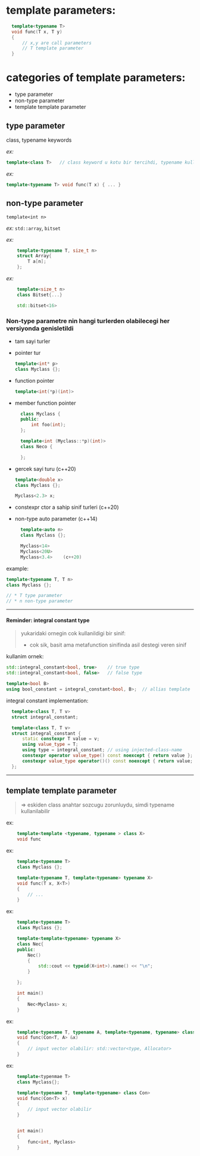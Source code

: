 # template parameters:

  ```cpp
    template<typename T>
    void func(T x, T y)
    {
        // x,y are call parameters
        // T template parameter
    }
  ```

# categories of template parameters:
  - type parameter
  - non-type parameter
  - template template parameter

## type parameter
  class, typename keywords

  _ex:_
  ```cpp
  template<class T>   // class keyword u kotu bir tercihdi, typename kullan
  ```

  _ex:_
  ```cpp
  template<typename T> void func(T x) { ... }
  ```

## non-type parameter
  ``template<int n>``

  _ex:_ ``std::array``, ``bitset``

  _ex:_
  ```cpp
      template<typename T, size_t n>
      struct Array{
          T a[n];
      };
  ```

  _ex:_
  ```cpp
      template<size_t n>
      class Bitset{...}

      std::bitset<16>
  ```

### Non-type parametre nin hangi turlerden olabilecegi her versiyonda genisletildi
  - tam sayi turler

  - pointer tur
    ```cpp
    template<int* p>
    class Myclass {};
    ```

  - function pointer
    ```cpp
    template<int(*p)(int)>
    ```

  - member function pointer

    ```cpp
      class Myclass {
      public:
          int foo(int);
      };

      template<int (Myclass::*p)(int)>
      class Neco {

      };
    ```

  - gercek sayi turu (c++20)
    ```cpp
    template<double x>
    class Myclass {};

    Myclass<2.3> x;
    ```

  - constexpr ctor a sahip sinif turleri (c++20)

  - non-type auto parameter (c++14)
    ```cpp
      template<auto n>
      class Myclass {};

      Myclass<14>
      Myclass<20U>
      Myclass<3.4>    (c++20)
    ```

example:

  ```cpp
  template<typename T, T n>
  class Myclass {};

 // * T type parameter
 // * n non-type parameter
  ```

---
#### Reminder: integral constant type
> yukaridaki ornegin cok kullanildigi bir sinif:  
> - cok sik, basit ama metafunction sinifinda asil destegi veren sinif

kullanim ornek:
  ```cpp
  std::integral_constant<bool, true>    // true type
  std::integral_constant<bool, false>   // false type

  template<bool B>
  using bool_constant = integral_constant<bool, B>;  // allias template
  ```

integral constant implementation:

  ```cpp
    template<class T, T v>
    struct integral_constant;

    template<class T, T v>
    struct integral_constant {
        static constexpr T value = v;
        using value_type = T;
        using type = integral_constant; // using injected-class-name
        constexpr operator value_type() const noexcept { return value };
        constexpr value_type operator()() const noexcept { return value; } // C++14
    };
  ```
---

## template template parameter
>  => eskiden class anahtar sozcugu zorunluydu, simdi typename kullanilabilir

  ex:
  ```cpp
      template<template <typename, typename > class X>
      void func
  ```
  ex:
  ```cpp
      template<typename T>
      class Myclass {};

      template<typename T, template<typename> typename X>
      void func(T x, X<T>)
      {
          // ...
      }
  ```

  ex:
  ```cpp
      template<typename T>
      class Myclass {};

      template<template<typename> typename X>
      class Nec{
      public:
          Nec()
          {
              std::cout << typeid(X<int>).name() << "\n";
          }

      };

      int main()
      {
          Nec<Myclass> x;
      }
  ```

  ex:
  ```cpp
      template<typename T, typename A, template<typename, typename> class Con>
      void func(Con<T, A> &x)
      {
          // input vector olabilir: std::vector<type, Allocator>
      }
  ```

  ex:

  ```cpp
      template<typenmae T>
      class Myclass{};

      template<typename T, template<typename> class Con>
      void func(Con<T> x)
      {
          // input vector olabilir
      }


      int main()
      {
          func<int, Myclass>
      }
  ```
